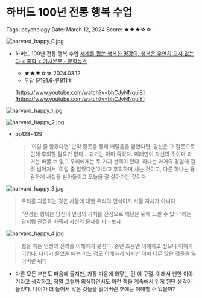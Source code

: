 # 하버드 100년 전통 행복 수업

Tags: psychology
Date: March 12, 2024
Score: ★★★☆☆

![harvard_happy_0.jpg](harvard_happy/harvard_happy_0.jpg)

- 하버드 100년 전통 행복 수업 [세계를 휩쓴 행복한 명강의, 행복은 우연히 오지 않는다 < 종합 < 기사본문 - 문학뉴스](https://www.munhaknews.com/news/articleView.html?idxno=74514)
    - ★★★☆☆ 2024.03.12
    - 우당 문191.6-류811ㅎ

    [https://www.youtube.com/watch?v=bhCJyNNqul8](https://www.youtube.com/watch?v=bhCJyNNqul8)


![harvard_happy_1.jpg](harvard_happy/harvard_happy_1.jpg)

![harvard_happy_2.jpg](harvard_happy/harvard_happy_2.jpg)

- pp128~129

    > ‘이럴 줄 알았다면’
    만약 잘못을 통해 깨달음을 얻었다면, 당신은 그 잘못으로 인해 후회할 필요가 없다… 과거는 이미 죽었다. 미래만이 자신의 것이다
    과거는 바꿀 수 없고 우리에게는 두 가지 선택이 있다. 하나는 과거의 경험에 걸려 넘어져서 ‘이럴 줄 알았다면’이라고 후회하며 사는 것이고, 다른 하나는 용감하게 사실을 받아들이고 오늘을 잘 살아가는 것이다
    >

![harvard_happy_3.jpg](harvard_happy/harvard_happy_3.jpg)

> 우리를 괴롭히는 것은 사물에 대한 우리의 인식이지 사물 자체가 아니다
>
>
> “진정한 행복은 당신이 인생의 가치를 진정으로 깨달은 뒤에 느낄 수 있다”라는 말처럼 관점을 바꿔서 자신의 문제를 바라보자
>

![harvard_happy_4.jpg](harvard_happy/harvard_happy_4.jpg)

> 젊을 때는 인생의 진리를 이해하지 못한다. 중년 즈음엔 이해하고 싶으나 이해가 어렵다. 나이가 들었을 때는 어느 정도 이해하게 되지만 이미 너무 많은 것들을 잃어버린 뒤다
>
- 다른 모든 부분도 마음에 들지만, 가장 마음에 와닿는 건 이 구절. 이래서 뻔한 이야기라고 생각하고, 정말 그럴까 의심하면서도 이런 책을 계속해서 읽게 된단 생각이 들었다. 나이가 더 들어서 많은 것들을 잃어버린 후에는 이해할 수 있을까?
